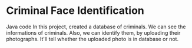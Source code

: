 # Criminal Face Identification
Java code
In this project, created a database of  criminals. 
We can see the informations of criminals.
Also, we can identify them, by uploading their photographs. It'll tell whether the uploaded photo is in database or not.
